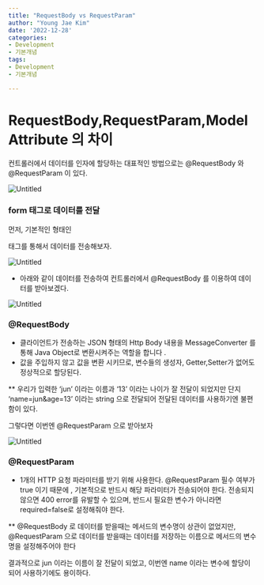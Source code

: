 ```yaml
---
title: "RequestBody vs RequestParam"
author: "Young Jae Kim"
date: '2022-12-28'
categories: 
- Development
- 기본개념
tags:
- Development
- 기본개념

---
```

# RequestBody,RequestParam,ModelAttribute 의 차이

컨트롤러에서 데이터를 인자에 할당하는 대표적인 방법으로는 @RequestBody 와 @RequestParam 이 있다. 

![Untitled](images/RequestBody/0.png)

### form 태그로 데이터를 전달

먼저, 기본적인 형태인 <form> 태그를 통해서 데이터를 전송해보자.

![Untitled](images/RequestBody/1.png)

- 아래와 같이 데이터를 전송하여 컨트롤러에서 @RequestBody 를 이용하여 데이터를 받아보겠다.

![Untitled](images/RequestBody/2.png)

### @RequestBody

- 클라이언트가 전송하는 JSON 형태의 Http Body 내용을 MessageConverter 를 통해 Java Object로 변환시켜주는 역할을 합니다 .
- 값을 주입하지 않고 값을 변환 시키므로, 변수들의 생성자, Getter,Setter가 없어도 정상적으로 할당된다.

** 우리가 입력한 ‘jun’ 이라는 이름과 ‘13’ 이라는 나이가 잘 전달이 되었지만 단지 ‘name=jun&age=13’ 이라는 string 으로 전달되어 전달된 데이터를 사용하기엔 불편함이 있다.

그렇다면 이번엔 @RequestParam 으로 받아보자

![Untitled](images/RequestBody/3.png)

### @RequestParam

- 1개의 HTTP 요청 파라미터를 받기 위해 사용한다. @RequestParam 필수 여부가 true 이기 때문에 , 기본적으로 반드시 해당 파라미터가 전송되어야 한다. 전송되지 않으면 400 error를 유발할 수 있으며, 반드시 필요한 변수가 아니라면 required=false로 설정해줘야 한다.

** @RequestBody 로 데이터를 받을때는 메서드의 변수명이 상관이 없었지만, @RequestParam 으로 데이터를 받을때는 데이터를 저장하는 이름으로 메서드의 변수명을 설정해주어야 한다 

결과적으로 jun 이라는 이름이 잘 전달이 되었고, 이번엔 name 이라는 변수에 할당이 되어 사용하기에도 용이하다.